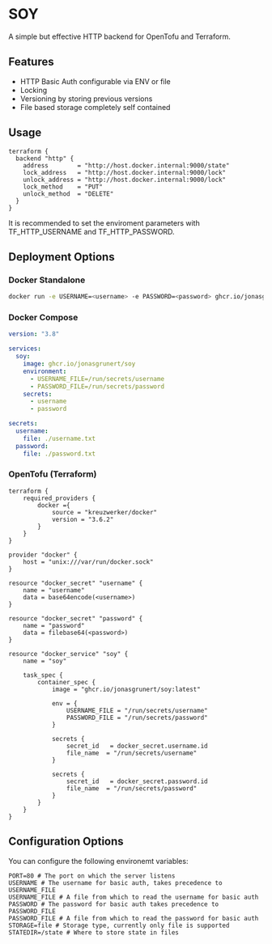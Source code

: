 # SOY

A simple but effective HTTP backend for OpenTofu and Terraform.

## Features

- HTTP Basic Auth configurable via ENV or file
- Locking
- Versioning by storing previous versions
- File based storage completely self contained

## Usage

```hcl
terraform {
  backend "http" {
    address        = "http://host.docker.internal:9000/state"
    lock_address   = "http://host.docker.internal:9000/lock"
    unlock_address = "http://host.docker.internal:9000/lock"
    lock_method    = "PUT"
    unlock_method  = "DELETE"
  }
}
```

It is recommended to set the enviroment parameters with TF_HTTP_USERNAME and TF_HTTP_PASSWORD.

## Deployment Options

### Docker Standalone

```bash
docker run -e USERNAME=<username> -e PASSWORD=<password> ghcr.io/jonasgrunert/soy:latest
```

### Docker Compose

```yaml
version: "3.8"

services:
  soy:
    image: ghcr.io/jonasgrunert/soy
    environment:
      - USERNAME_FILE=/run/secrets/username
      - PASSWORD_FILE=/run/secrets/password
    secrets:
      - username
      - password

secrets:
  username:
    file: ./username.txt
  password:
    file: ./password.txt
```

### OpenTofu (Terraform)

```hcl
terraform {
    required_providers {
        docker ={
            source = "kreuzwerker/docker"
            version = "3.6.2"
        }
    }
}

provider "docker" {
    host = "unix:///var/run/docker.sock"
}

resource "docker_secret" "username" {
    name = "username"
    data = base64encode(<username>)
}

resource "docker_secret" "password" {
    name = "password"
    data = filebase64(<password>)
}

resource "docker_service" "soy" {
    name = "soy"

    task_spec {
        container_spec {
            image = "ghcr.io/jonasgrunert/soy:latest"

            env = {
                USERNAME_FILE = "/run/secrets/username"
                PASSWORD_FILE = "/run/secrets/password"
            }

            secrets {
                secret_id   = docker_secret.username.id
                file_name  = "/run/secrets/username"
            }

            secrets {
                secret_id   = docker_secret.password.id
                file_name  = "/run/secrets/password"
            }
        }
    }
}
```

## Configuration Options

You can configure the following environemt variables:

```.env
PORT=80 # The port on which the server listens
USERNAME # The username for basic auth, takes precedence to USERNAME_FILE
USERNAME_FILE # A file from which to read the username for basic auth
PASSWORD # The password for basic auth takes precedence to PASSWORD_FILE
PASSWORD_FILE # A file from which to read the password for basic auth
STORAGE=file # Storage type, currently only file is supported
STATEDIR=/state # Where to store state in files
```
